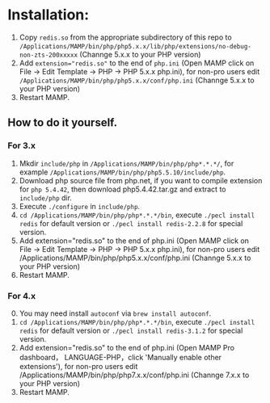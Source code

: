 # Installation:

1. Copy `redis.so` from the appropriate subdirectory of this repo to `/Applications/MAMP/bin/php/php5.x.x/lib/php/extensions/no-debug-non-zts-200xxxxx` (Channge 5.x.x to your PHP version)
2. Add `extension="redis.so"` to the end of `php.ini` (Open MAMP click on File → Edit Template → PHP → PHP 5.x.x php.ini), for non-pro users edit `/Applications/MAMP/bin/php/php5.x.x/conf/php.ini` (Channge 5.x.x to your PHP version)
3. Restart MAMP.

## How to do it yourself.

### For 3.x

1. Mkdir `include/php` in `/Applications/MAMP/bin/php/php*.*.*/`, for example `/Applications/MAMP/bin/php/php5.5.10/include/php`.
2. Download php source file from php.net, if you want to compile extension for `php 5.4.42`, then download php5.4.42.tar.gz and extract to `include/php` dir.
3. Execute `./configure` in `include/php`.
4. `cd /Applications/MAMP/bin/php/php*.*.*/bin`, execute `./pecl install redis` for default version or `./pecl install redis-2.2.8` for special version.
5. Add extension="redis.so" to the end of php.ini (Open MAMP click on File → Edit Template → PHP → PHP 5.x.x php.ini), for non-pro users edit /Applications/MAMP/bin/php/php5.x.x/conf/php.ini (Channge 5.x.x to your PHP version)
6. Restart MAMP.

### For 4.x
0. You may need install `autoconf` via `brew install autoconf`.
1. `cd /Applications/MAMP/bin/php/php*.*.*/bin`, execute `./pecl install redis` for default version or `./pecl install redis-3.1.2` for special version.
2. Add extension="redis.so" to the end of php.ini (Open MAMP Pro dashboard， LANGUAGE-PHP，click 'Manually enable other extensions'), for non-pro users edit /Applications/MAMP/bin/php/php7.x.x/conf/php.ini (Channge 7.x.x to your PHP version)
3. Restart MAMP.



